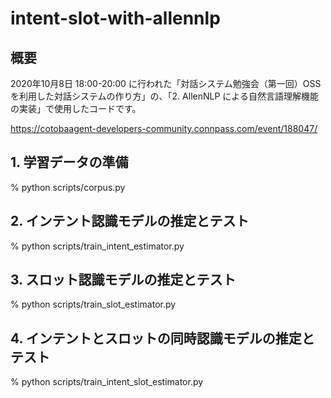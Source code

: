 # intent-slot-with-allennlp

## 概要

2020年10月8日 18:00-20:00 に行われた「対話システム勉強会（第一回）OSSを利用した対話システムの作り方」の、「2. AllenNLP による自然言語理解機能の実装」で使用したコードです。

https://cotobaagent-developers-community.connpass.com/event/188047/

## 1. 学習データの準備

% python scripts/corpus.py

## 2. インテント認識モデルの推定とテスト

% python scripts/train_intent_estimator.py

## 3. スロット認識モデルの推定とテスト

% python scripts/train_slot_estimator.py

## 4. インテントとスロットの同時認識モデルの推定とテスト

% python scripts/train_intent_slot_estimator.py
